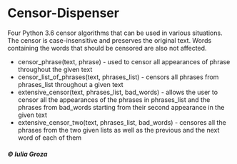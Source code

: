 # Censor-Dispenser
 Four Python 3.6 censor algorithms that can be used in various situations. The censor is case-insensitive and preserves the original text. Words containing the words that should be censored are also not affected.

* censor_phrase(text, phrase) - used to censor all appearances of phrase throughout the given text
* censor_list_of_phrases(text, phrases_list) - censors all phrases from phrases_list throughout a given text
* extensive_censor(text, phrases_list, bad_words) - allows the user to censor all the appearances of the phrases in phrases_list and the                                                       phrases from bad_words starting from their second appearance in the given text
* extensive_censor_two(text, phrases_list, bad_words) - censores all the phrases from the two given lists as well as the previous and the                                                          next word of each of them

##### © Iulia Groza
